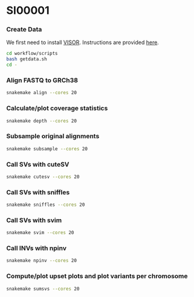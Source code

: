 # SI00001


### Create Data

We first need to install [VISOR](https://github.com/davidebolo1993/VISOR). Instructions are provided [here](https://davidebolo1993.github.io/visordoc/installation/installation.html#installation-from-source).

``` bash
cd workflow/scripts
bash getdata.sh
cd -
```

### Align FASTQ to GRCh38

``` bash
snakemake align --cores 20 
```

### Calculate/plot coverage statistics

``` bash
snakemake depth --cores 20
```

### Subsample original alignments

``` bash
snakemake subsample --cores 20
```

### Call SVs with cuteSV

``` bash
snakemake cutesv --cores 20
```

### Call SVs with sniffles

``` bash
snakemake sniffles --cores 20
```

### Call SVs with svim

``` bash
snakemake svim --cores 20
```

### Call INVs with npinv

``` bash
snakemake npinv --cores 20
```

### Compute/plot upset plots and plot variants per chromosome

``` bash
snakemake sumsvs --cores 20
```


